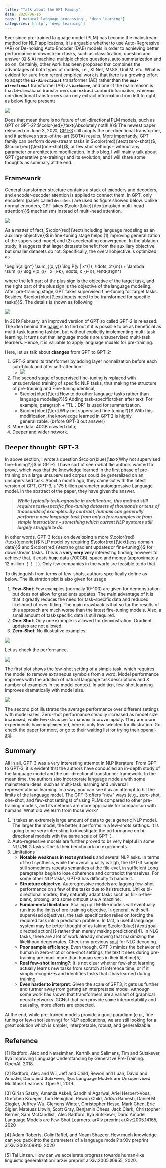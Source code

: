 ```yaml
---
title: "Talk about the GPT Family"
date: 2020-06-16
tags: ['natural language processing', 'deep learning']
categories: ['nlp', 'deep learning']
---
```


Ever since pre-trained language model (PLM) has become the mainstream method for NLP applications, it is arguable whether to use Auto-Regressive (AR) or De-noising Auto-Encoder (DAE) models in order to achieving better performance in downstream tasks, such as classification, question and answer (Q & A) machine, multiple choice questions, auto summarization and so on. Certainly, other work has been proposed that combines the advantages of both types of models, i.e., XLNet, MASS, UniLM, etc. What is evident for sure from recent empirical work is that there is a growing effort to adapt the ___`bi-directional`___ transformer (AE) rather than the ___`uni-directional`___ transformer (AR) as ___`backbone`___, and one of the main reason is that bi-directional transformers can extract content information, whereas uni-directional transformers can only extract information from left to right, as below figure presents. 

![](https://www.researchgate.net/publication/334413801/figure/fig1/AS:779821865000960@1562935429820/The-Difference-Between-BERT-and-Open-GPT-extracted-from-Devlin-et-al-2-Figure-1.ppm)


Does that mean there is no future of uni-directional PLM models, such as GPT or GPT-2? $\color{red}{\text{Absolutely not!!!!!}}$ The newest paper released on June 3, 2020, [GPT-3](https://arxiv.org/abs/2005.14165) still adapts the uni-directional transformer, and it achieves state-of-the-art (SOTA) results. More importantly, GPT family can perform down-stream tasks in $\color{red}{\text{zero-shot}}$, $\color{red}{\text{one-shot}}$, or few shot settings – without any parameter or architecture modification. In this blog, I will mainly talk about GPT (generative pre-training) and its evolution, and I will share some thoughts as summary at the end. 


## Framework

General transformer structure contains a stack of encoders and decoders, and encoder-decoder attention is applied to connect them. In GPT, only encoders (paper called `decoders`) are used as figure showed below. Unlike normal encoders, GPT takes $\color{blue}{\text{masked multi-head attention}}$ mechanisms instead of multi-head attention. 

![](/post_imgs/gpt.png)


As a matter of fact, $\color{red}{\text{including language modeling as an auxiliary objective}}$ in fine-tuning stage helps (1) improving generalization of the supervised model, and (2) accelerating convergence. In the ablation study, it suggests that larger datasets benefit from the auxiliary objective but smaller datasets do not. Specifically, the overall objective is optimized as 

\begin{align*}
\sum_{(x, y)} \log P(y | x^{1}, \ldots, x^{m}) + \lambda \sum_{i} \log P(x_{i} | x_{i-k}, \ldots, x_{i-1}),
\end{align*}

where the left part of the plus sign is the objective of the target task, and the right part of the plus sign is the objective of the language modeling. After pre-training stage, GPT takes supervised fine-tuning for target tasks. Besides, $\color{blue}{\text{inputs need to be transformed for specific tasks}}$. The details is shown as following 

![](/post_imgs/gpt_input.png)


In 2019 February, an improved version of GPT so called GPT-2 is released. The idea behind the [paper](https://cdn.openai.com/better-language-models/language_models_are_unsupervised_multitask_learners.pdf) is to find out if it is possible to be as beneficial as multi-task learning fashion, but without explicitly implementing multi-task learning. It turns out that language models are unsupervised multi-task learners. Hence, it is valuable to apply language models for pre-training. 

Here, let us talk about **changes** from GPT to GPT-2:

1. GPT-2 alters its transformer by adding layer normalization before each sub-block and after self-attention. 
	- ![](/post_imgs/gpt2.png)
2. The second stage of supervised fine-tuning is replaced with unsupervised training of specific NLP tasks, thus making the structure of pre-training and Fine-tuning identical;
	- $\color{blue}{\text{How to do other language tasks rather than language modeling?}}$ Adding task-specific token after text. For example, paragraph + "TL：DR" is used for summarization. 
	- $\color{blue}{\text{Why not supervised fine-tuning?}}$ With this modification, the knowledge learned in GPT-2 is highly generalizable. (before GPT-3 out answer)
3. More data: 40GB crawled data;
4. Deeper and wider network.


## Deeper thought: GPT-3

In above section, I wrote a question $\color{blue}{\text{Why not supervised fine-tuning?}}$ in GPT-2. I have sort of seen what the authors wanted to prove, which was that the knowledge learned in the first phase of pre-training on a large unsupervised corpus could be generalized on an unsupervised task. About a month ago, they came out with the latest version of GPT, GPT-3, a 175 billion parameter autoregressive Language model. In the abstract of the paper, they have given the answer.

> ***While typically task-agnostic in architecture, this method still requires task-specific fine-tuning datasets of thousands or tens of thousands of examples. By contrast, humans can generally perform a new language task from only a few examples or from simple instructions – something which current NLP systems still largely struggle to do.***

In other words, GPT-3 focus on developing a more $\color{red}{\text{generic}}$ NLP model by requiring $\color{red}{\text{less domain data}}$ and $\color{red}{\text{no gradient updates or fine-tuning}}$ for downstream tasks. This is a **very very very** interesting finding; however to achieve that, it costs huge data (700GB), space and money (approximately 12 million ！！！). Only few companies in the world are feasible to do that.


To distinguish from terms of few-shots, authors specifically define as below. The illustration plot is also given for usage

1. **Few-Shot**: Few examples (normally 10-100) are given for demonstration but does not allow for gradients updates. The main advantage of it is that it greatly reduces the need for task-specific data and reduced likelihood of over-fitting. The main drawback is that so far the results of this approach are much worse than the latest fine-tuning models. Also, a small amount of task-specific data is still required.
2. **One-Shot**: Only one example is allowed for demonstration. Gradient updates are not allowed.
3. **Zero-Shot**: No illustrative examples. 


![](/post_imgs/gpt3_few_shots.png)

Let us check the performance. 

![](/post_imgs/gpt3_per.png)

The first plot shows the few-shot setting of a simple task, which requires the model to remove extraneous symbols from a word. Model performance improves with the addition of natural language task descriptions and $K$ number of examples in the model context. In addition, few-shot learning improves dramatically with model size. 

![](/post_imgs/gpt3_avg.png)

The second plot illustrates the average performance over different settings with model sizes. Zero-shot performance steadily increased as model size increased, while few-shots performances improve rapidly. They are more experiments have implemented, here is only few selected for illustration. Go check the [paper](https://arxiv.org/abs/2005.14165) for more, or go to their waiting list for trying their [openai-api](https://openai.com/blog/openai-api).


## Summary

All in all, GPT-3 was a very interesting attempt in NLP literature. From GPT to GPT-3, it is evident that the authors have conducted an in-depth study of the language model and the uni-directional transformer framework. In the mean time, the authors also incorporate language models with some mainstream ideas, such as multi-task learning and universal representational learning. In a way, you can see it as an attempt to hit the limits of the language model. The GPT-3 offers "new" ways (e.g., zero-shot, one-shot, and few-shot settings) of using PLMs compared to other pre-training models, and its methods are more applicable for comparison with humans. What did we learn from those work?

1. It takes an extremely large amount of data to get a generic NLP model. The larger the model, the better it performs in a few-shots settings. It is going to be very interesting to investigate the performance on bi-directional models with the same scale of GPT-3.
2. Auto-regressive models are further proved to be very helpful in some NLU/NLG tasks. Check their benchmark on experiments.
3. Limitations
	- **Notable weakness in text synthesis** and several NLP asks. In terms of text synthesis, while the overall quality is high, the GPT-3 sample still sometimes repeats semantics at the file level, in sufficient Long paragraphs begin to lose coherence and contradict themselves. For some other NLP tasks, GPT-3 has difficulty to handle it. 
	- **Structure objective**: Autoregressive models are lagging few-shot performance on a few of the tasks due to its structure. Unlike bi-directional models, they naturally adapt tasks such as fill-in-the-blank, probing, and some difficult Q & A machine. 
	- **Fundamental limitation**: Scaling up LM-like models will eventually run into the limits of pre-training objective. In general, with self-supervised objectives, the task specification relies on forcing the required task into a prediction problem. In fact, a useful language system may be better thought of as taking $\color{blue}{\text{goal-directed action}}$ rather than merely making predictions[4]. In NLG tasks, there are a lot of work already showing that maximizing the likelihood degenerates. Check my previous [post](https://moyan.ml/posts/decoding_2020/) for NLG decoding. 
	- **Poor sample efficiency**: Even though, GPT-3 mimics the behavior of human in zero-shot or one-shot settings, the text it sees during pre-training are much more than human sees in their lifetime[5].
	- **Real few-shot learning?**: It is not clear whether few-shot learning actually learns new tasks from scratch at inference time, or if it simply recognizes and identifies tasks that it has learned during training. 
	- **Even harder to interpret**: Given the scale of GPT3, it gets us further and further away from getting an interpretable model. Although some work has shown that transformers are a variant of graphical neural networks (GCNs) that can provide some interpretability and causality, more efforts are expected.


At the end, while pre-trained models provide a good paradigm (e.g., fine-tuning or few-shot learning) for NLP applications, we are still looking for a great solution which is simpler, interpretable, robust, and generalizable.


## Reference

[1] Radford, Alec and Narasimhan, Karthik and Salimans, Tim and Sutskever, Ilya Improving Language Understanding by Generative Pre-Training. OpenAI, 2018.

[2] Radford, Alec and Wu, Jeff and Child, Rewon and Luan, David and Amodei, Dario and Sutskever, Ilya. Language Models are Unsupervised Multitask Learners. OpenAI, 2019.

[3] Girish Sastry, Amanda Askell, Sandhini Agarwal, Ariel Herbert-Voss, Gretchen Krueger, Tom Henighan, Rewon Child, Aditya Ramesh, Daniel M. Ziegler, Jeffrey Wu, Clemens Winter, Christopher Hesse, Mark Chen, Eric Sigler, Mateusz Litwin, Scott Gray, Benjamin Chess, Jack Clark, Christopher Berner, Sam McCandlish, Alec Radford, Ilya Sutskever, Dario Amodei. Language Models are Few-Shot Learners. arXiv preprint arXiv:2005.14165, 2020

[4] Adam Roberts, Colin Raffel, and Noam Shazeer. How much knowledge can you pack into the parameters
of a language model? arXiv preprint arXiv:2002.08910, 2020.

[5] Tal Linzen. How can we accelerate progress towards human-like linguistic generalization? arXiv preprint arXiv:2005.00955, 2020.